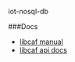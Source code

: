 iot-nosql-db

###Docs

* [libcaf manual](http://www.actor-framework.org/manual/)
* [libcaf api docs](http://www.actor-framework.org/doc/)

